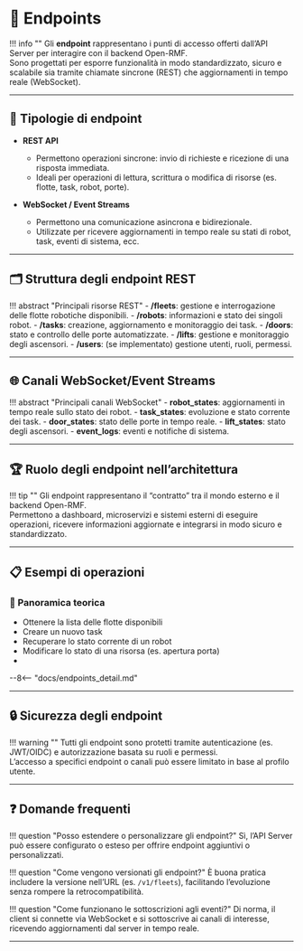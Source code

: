 # 🔗 Endpoints

!!! info ""
    Gli **endpoint** rappresentano i punti di accesso offerti dall’API Server per interagire con il backend Open-RMF.  
    Sono progettati per esporre funzionalità in modo standardizzato, sicuro e scalabile sia tramite chiamate sincrone (REST) che aggiornamenti in tempo reale (WebSocket).

---

## 🧭 Tipologie di endpoint

- **REST API**
    - Permettono operazioni sincrone: invio di richieste e ricezione di una risposta immediata.
    - Ideali per operazioni di lettura, scrittura o modifica di risorse (es. flotte, task, robot, porte).

- **WebSocket / Event Streams**
    - Permettono una comunicazione asincrona e bidirezionale.
    - Utilizzate per ricevere aggiornamenti in tempo reale su stati di robot, task, eventi di sistema, ecc.

---

## 🗂️ Struttura degli endpoint REST

!!! abstract "Principali risorse REST"
    - **/fleets**: gestione e interrogazione delle flotte robotiche disponibili.
    - **/robots**: informazioni e stato dei singoli robot.
    - **/tasks**: creazione, aggiornamento e monitoraggio dei task.
    - **/doors**: stato e controllo delle porte automatizzate.
    - **/lifts**: gestione e monitoraggio degli ascensori.
    - **/users**: (se implementato) gestione utenti, ruoli, permessi.

---

## 🌐 Canali WebSocket/Event Streams

!!! abstract "Principali canali WebSocket"
    - **robot_states**: aggiornamenti in tempo reale sullo stato dei robot.
    - **task_states**: evoluzione e stato corrente dei task.
    - **door_states**: stato delle porte in tempo reale.
    - **lift_states**: stato degli ascensori.
    - **event_logs**: eventi e notifiche di sistema.

---

## 🏆 Ruolo degli endpoint nell’architettura

!!! tip ""
    Gli endpoint rappresentano il “contratto” tra il mondo esterno e il backend Open-RMF.  
    Permettono a dashboard, microservizi e sistemi esterni di eseguire operazioni, ricevere informazioni aggiornate e integrarsi in modo sicuro e standardizzato.

---

## 📋 Esempi di operazioni

### 🧭 Panoramica teorica
- Ottenere la lista delle flotte disponibili  
- Creare un nuovo task  
- Recuperare lo stato corrente di un robot  
- Modificare lo stato di una risorsa (es. apertura porta)
- 
--8<-- "docs/endpoints_detail.md"

---

## 🔒 Sicurezza degli endpoint

!!! warning ""
    Tutti gli endpoint sono protetti tramite autenticazione (es. JWT/OIDC) e autorizzazione basata su ruoli e permessi.  
    L’accesso a specifici endpoint o canali può essere limitato in base al profilo utente.

---

## ❓ Domande frequenti

!!! question "Posso estendere o personalizzare gli endpoint?"
    Sì, l’API Server può essere configurato o esteso per offrire endpoint aggiuntivi o personalizzati.

!!! question "Come vengono versionati gli endpoint?"
    È buona pratica includere la versione nell’URL (es. `/v1/fleets`), facilitando l’evoluzione senza rompere la retrocompatibilità.

!!! question "Come funzionano le sottoscrizioni agli eventi?"
    Di norma, il client si connette via WebSocket e si sottoscrive ai canali di interesse, ricevendo aggiornamenti dal server in tempo reale.

---